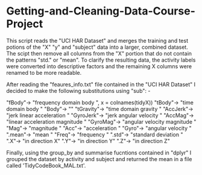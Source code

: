 # Getting-and-Cleaning-Data-Course-Project

This script reads the "UCI HAR Dataset" and merges the training and test potions of the "X" "y" and "subject" data into a larger, combined dataset. The scipt then remove all columns from the "X" portion that do not contain the patterns "std." or "mean". To clarify the resulting data, the activity labels were converted into descriptive factors and the remaining X columns were renamed to be more readable.

After reading the "feaures_info.txt" file contained in the "UCI HAR Dataset" I decided to make the following substitutions using "sub": -

"fBody"-> "frequency domain body ", x = colnames(tidyX))
"tBody"-> "time domain body "
"Body"-> ""
"tGravity"->  "time domain gravity "
"AccJerk"->  "jerk linear acceleration "
"GyroJerk"->  "jerk angular velocity "
"AccMag"->  "linear acceleration magnitude "
"GyroMag"->  "angular velocity magnitude "
"Mag"->  "magnitude "
"Acc"->  "acceleration "
"Gyro"->  "angular velocity "
".mean"->  "mean "
"Freq"->  "frequency "
".std"->  "standard deviation "
".X"->  "in direction X"
".Y"->  "in direction Y"
".Z"->  "in direction Z"

Finally, using the group_by and summarise fucntions contained in "dplyr" I grouped the dataset by activity and subject and returned the mean in a file called 'TidyCodeBook_MAL.txt'.
